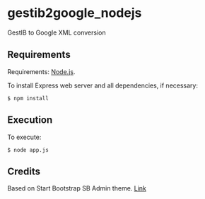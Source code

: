 # gestib2google_nodejs

GestIB to Google XML conversion

## Requirements
Requirements: [Node.js](https://nodejs.org/).

To install Express web server and all dependencies, if necessary:
```
$ npm install
```
## Execution
To execute:
```
$ node app.js
```

## Credits
Based on Start Bootstrap SB Admin theme. [Link](https://github.com/BlackrockDigital/startbootstrap-sb-admin/)